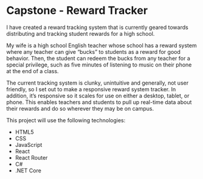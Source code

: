 # Capstone - Reward Tracker

I have created a reward tracking system that is currently geared towards distributing and tracking student rewards for a high school.

My wife is a high school English teacher whose school has a reward system where any teacher can give “bucks” to students as a reward for good behavior. Then, the student can redeem the bucks from any teacher for a special privilege, such as five minutes of listening to music on their phone at the end of a class.

The current tracking system is clunky, unintuitive and generally, not user friendly, so I set out to make a responsive reward system tracker. In addition, it’s responsive so it scales for use on either a desktop, tablet, or phone. This enables teachers and students to pull up real-time data about their rewards and do so wherever they may be on campus.

This project will use the following technologies:

- HTML5
- CSS
- JavaScript
- React
- React Router
- C#
- .NET Core
